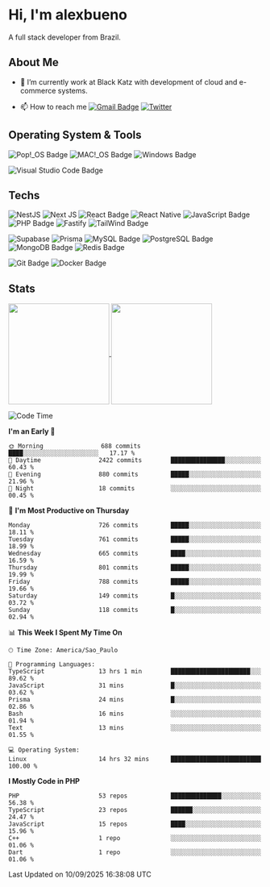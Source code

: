# Hi, I'm alexbueno

A full stack developer from Brazil.

## About Me

- 🌱 I’m currently work at Black Katz with development of cloud and e-commerce systems.

- 📫 How to reach me [![Gmail Badge](https://img.shields.io/badge/-gmail-c14438?style=for-the-badge&logo=Gmail&logoColor=ffffff)](mailto:alexsandrofbueno@gmail.com) [![Twitter](https://img.shields.io/badge/twitter-1DA1F2.svg?style=for-the-badge&logo=twitter&logoColor=ffffff)](https://x.com/Alex_Bueno_7)

## Operating System & Tools

![Pop!_OS Badge](https://img.shields.io/badge/Pop!__OS-48B9C7?logo=popos&logoColor=fff&style=flat)
![MAC!_OS Badge](https://img.shields.io/badge/macOS-000000?style=flat&logo=apple&logoColor=white)
![Windows Badge](https://img.shields.io/badge/Windows-0078D6?logo=windows&logoColor=fff&style=flat)

![Visual Studio Code Badge](https://img.shields.io/badge/Visual%20Studio%20Code-007ACC?logo=visualstudiocode&logoColor=fff&style=flat)

## Techs

![NestJS](https://img.shields.io/badge/nestjs-%23E0234E.svg?style=flat&logo=nestjs&logoColor=white)
![Next JS](https://img.shields.io/badge/Next-black?style=flat&logo=next.js&logoColor=white)
![React Badge](https://img.shields.io/badge/React-61DAFB?logo=react&logoColor=000&style=flat)
![React Native](https://img.shields.io/badge/react_native-%2320232a.svg?style=flat&logo=react&logoColor=%2361DAFB)
![JavaScript Badge](https://img.shields.io/badge/JavaScript-F7DF1E?logo=javascript&logoColor=000&style=flat)
![PHP Badge](https://img.shields.io/badge/PHP-777BB4?logo=php&logoColor=fff&style=flat)
![Fastify](https://img.shields.io/badge/fastify-%23000000.svg?style=flat&logo=fastify&logoColor=white)
![TailWind Badge](https://img.shields.io/badge/Tailwind_CSS-06B6D4?style=flat&logo=tailwind-css&logoColor=white)

![Supabase](https://img.shields.io/badge/Supabase-3ECF8E?style=flat&logo=supabase&logoColor=white)
![Prisma](https://img.shields.io/badge/Prisma-3982CE?style=flat&logo=Prisma&logoColor=white)
![MySQL Badge](https://img.shields.io/badge/MySQL-4479A1?logo=mysql&logoColor=fff&style=flat)
![PostgreSQL Badge](https://img.shields.io/badge/PostgreSQL-4169E1?logo=postgresql&logoColor=fff&style=flat)
![MongoDB Badge](https://img.shields.io/badge/MongoDB-47A248?logo=mongodb&logoColor=fff&style=flat)
![Redis Badge](https://img.shields.io/badge/Redis-DC382D?logo=redis&logoColor=fff&style=flat)

![Git Badge](https://img.shields.io/badge/Git-F05032?logo=git&logoColor=fff&style=flat)
![Docker Badge](https://img.shields.io/badge/Docker-2496ED?logo=docker&logoColor=fff&style=flat)


## Stats

<a href="https://github.com/anuraghazra/github-readme-stats">
  <img height=200 align="center" src="https://github-readme-stats.vercel.app/api?username=alexbueno7&theme=dark" />
</a>
<a href="https://github.com/anuraghazra/convoychat">
  <img height=200 align="center" src="https://github-readme-stats.vercel.app/api/top-langs?username=alexbueno7&layout=compact&langs_count=8&card_width=320&theme=dark" />
</a>

<!--START_SECTION:waka-->
![Code Time](http://img.shields.io/badge/Code%20Time-1%2C876%20hrs%2058%20mins-blue)

**I'm an Early 🐤** 

```text
🌞 Morning                688 commits         ████░░░░░░░░░░░░░░░░░░░░░   17.17 % 
🌆 Daytime                2422 commits        ███████████████░░░░░░░░░░   60.43 % 
🌃 Evening                880 commits         █████░░░░░░░░░░░░░░░░░░░░   21.96 % 
🌙 Night                  18 commits          ░░░░░░░░░░░░░░░░░░░░░░░░░   00.45 % 
```
📅 **I'm Most Productive on Thursday** 

```text
Monday                   726 commits         █████░░░░░░░░░░░░░░░░░░░░   18.11 % 
Tuesday                  761 commits         █████░░░░░░░░░░░░░░░░░░░░   18.99 % 
Wednesday                665 commits         ████░░░░░░░░░░░░░░░░░░░░░   16.59 % 
Thursday                 801 commits         █████░░░░░░░░░░░░░░░░░░░░   19.99 % 
Friday                   788 commits         █████░░░░░░░░░░░░░░░░░░░░   19.66 % 
Saturday                 149 commits         █░░░░░░░░░░░░░░░░░░░░░░░░   03.72 % 
Sunday                   118 commits         █░░░░░░░░░░░░░░░░░░░░░░░░   02.94 % 
```


📊 **This Week I Spent My Time On** 

```text
🕑︎ Time Zone: America/Sao_Paulo

💬 Programming Languages: 
TypeScript               13 hrs 1 min        ██████████████████████░░░   89.62 % 
JavaScript               31 mins             █░░░░░░░░░░░░░░░░░░░░░░░░   03.62 % 
Prisma                   24 mins             █░░░░░░░░░░░░░░░░░░░░░░░░   02.86 % 
Bash                     16 mins             ░░░░░░░░░░░░░░░░░░░░░░░░░   01.94 % 
Text                     13 mins             ░░░░░░░░░░░░░░░░░░░░░░░░░   01.55 % 

💻 Operating System: 
Linux                    14 hrs 32 mins      █████████████████████████   100.00 % 
```

**I Mostly Code in PHP** 

```text
PHP                      53 repos            ██████████████░░░░░░░░░░░   56.38 % 
TypeScript               23 repos            ██████░░░░░░░░░░░░░░░░░░░   24.47 % 
JavaScript               15 repos            ████░░░░░░░░░░░░░░░░░░░░░   15.96 % 
C++                      1 repo              ░░░░░░░░░░░░░░░░░░░░░░░░░   01.06 % 
Dart                     1 repo              ░░░░░░░░░░░░░░░░░░░░░░░░░   01.06 % 
```




 Last Updated on 10/09/2025 16:38:08 UTC
<!--END_SECTION:waka-->
